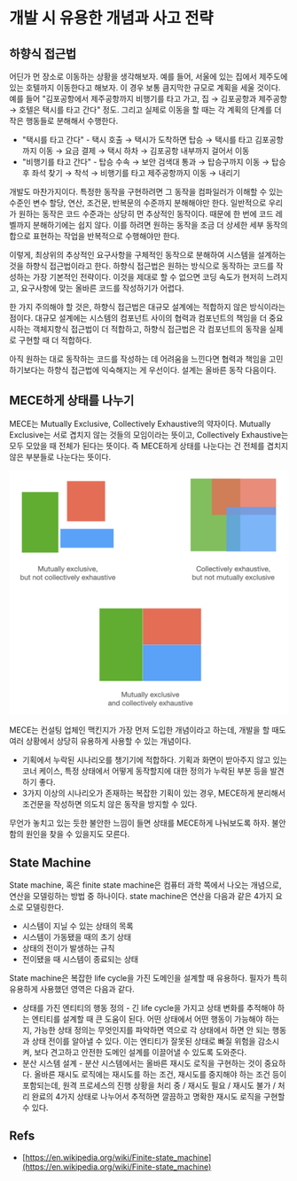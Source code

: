 # 개발 시 유용한 개념과 사고 전략

## 하향식 접근법

어딘가 먼 장소로 이동하는 상황을 생각해보자. 예를 들어, 서울에 있는 집에서 제주도에 있는 호텔까지 이동한다고 해보자. 이 경우 보통 큼지막한 규모로 계획을 세울 것이다. 예를 들어 "김포공항에서 제주공항까지 비행기를 타고 가고, 집 → 김포공항과 제주공항 → 호텔은 택시를 타고 간다" 정도. 그리고 실제로 이동을 할 때는 각 계획의 단계를 더 작은 행동들로 분해해서 수행한다.

- "택시를 타고 간다" - 택시 호출 → 택시가 도착하면 탑승 → 택시를 타고 김포공항까지 이동 → 요금 결제 → 택시 하차 → 김포공항 내부까지 걸어서 이동
- "비행기를 타고 간다" - 탑승 수속 → 보안 검색대 통과 → 탑승구까지 이동 → 탑승 후 좌석 찾기 → 착석 → 비행기를 타고 제주공항까지 이동 → 내리기

개발도 마찬가지이다. 특정한 동작을 구현하려면 그 동작을 컴파일러가 이해할 수 있는 수준인 변수 할당, 연산, 조건문, 반복문의 수준까지 분해해야만 한다. 일반적으로 우리가 원하는 동작은 코드 수준과는 상당히 먼 추상적인 동작이다. 때문에 한 번에 코드 레벨까지 분해하기에는 쉽지 않다. 이를 하려면 원하는 동작을 조금 더 상세한 세부 동작의 합으로 표현하는 작업을 반복적으로 수행해야만 한다.

이렇게, 최상위의 추상적인 요구사항을 구체적인 동작으로 분해하여 시스템을 설계하는 것을 하향식 접근법이라고 한다. 하향식 접근법은 원하는 방식으로 동작하는 코드를 작성하는 가장 기본적인 전략이다. 이것을 제대로 할 수 없으면 코딩 속도가 현저히 느려지고, 요구사항에 맞는 올바른 코드를 작성하기가 어렵다.

한 가지 주의해야 할 것은, 하향식 접근법은 대규모 설계에는 적합하지 않은 방식이라는 점이다. 대규모 설계에는 시스템의 컴포넌트 사이의 협력과 컴포넌트의 책임을 더 중요시하는 객체지향식 접근법이 더 적합하고, 하향식 접근법은 각 컴포넌트의 동작을 실제로 구현할 때 더 적합하다.

아직 원하는 대로 동작하는 코드를 작성하는 데 어려움을 느낀다면 협력과 책임을 고민하기보다는 하향식 접근법에 익숙해지는 게 우선이다. 설계는 올바른 동작 다음이다.

## MECE하게 상태를 나누기

MECE는 Mutually Exclusive, Collectively Exhaustive의 약자이다. Mutually Exclusive는 서로 겹치지 않는 것들의 모임이라는 뜻이고, Collectively Exhaustive는 모두 모았을 때 전체가 된다는 뜻이다. 즉 MECE하게 상태를 나눈다는 건 전체를 겹치지 않은 부분들로 나눈다는 뜻이다.

![MECE](/general/images/mece.png)

MECE는 컨설팅 업체인 맥킨지가 가장 먼저 도입한 개념이라고 하는데, 개발을 할 때도 여러 상황에서 상당히 유용하게 사용할 수 있는 개념이다.

- 기획에서 누락된 시나리오를 챙기기에 적합하다. 기획과 화면이 받아주지 않고 있는 코너 케이스, 특정 상태에서 어떻게 동작할지에 대한 정의가 누락된 부분 등을 발견하기 좋다.
- 3가지 이상의 시나리오가 존재하는 복잡한 기획이 있는 경우, MECE하게 분리해서 조건문을 작성하면 의도치 않은 동작을 방지할 수 있다.

무언가 놓치고 있는 듯한 불안한 느낌이 들면 상태를 MECE하게 나눠보도록 하자. 불안함의 원인을 찾을 수 있을지도 모른다.

## State Machine

State machine, 혹은 finite state machine은 컴퓨터 과학 쪽에서 나오는 개념으로, 연산을 모델링하는 방법 중 하나이다. state machine은 연산을 다음과 같은 4가지 요소로 모델링한다.

- 시스템이 지닐 수 있는 상태의 목록
- 시스템이 가동됐을 때의 초기 상태
- 상태의 전이가 발생하는 규칙
- 전이됐을 때 시스템이 종료되는 상태

State machine은 복잡한 life cycle을 가진 도메인을 설계할 때 유용하다. 필자가 특히 유용하게 사용했던 영역은 다음과 같다.

- 상태를 가진 엔티티의 행동 정의 - 긴 life cycle을 가지고 상태 변화를 추적해야 하는 엔티티를 설계할 때 큰 도움이 된다. 어떤 상태에서 어떤 행동이 가능해야 하는지, 가능한 상태 정의는 무엇인지를 파악하면 역으로 각 상태에서 하면 안 되는 행동과 상태 전이를 알아낼 수 있다. 이는 엔티티가 잘못된 상태로 빠질 위험을 감소시켜, 보다 견고하고 안전한 도메인 설계를 이끌어낼 수 있도록 도와준다.
- 분산 시스템 설계 - 분산 시스템에서는 올바른 재시도 로직을 구현하는 것이 중요하다. 올바른 재시도 로직에는 재시도를 하는 조건, 재시도를 중지해야 하는 조건 등이 포함되는데, 원격 프로세스의 진행 상황을 처리 중 / 재시도 필요 / 재시도 불가 / 처리 완료의 4가지 상태로 나누어서 추적하면 깔끔하고 명확한 재시도 로직을 구현할 수 있다.

## Refs

- [https://en.wikipedia.org/wiki/Finite-state_machine](https://en.wikipedia.org/wiki/Finite-state_machine)
